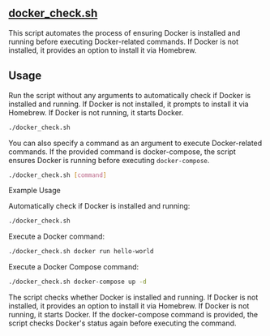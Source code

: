 ## [docker_check.sh](../../docker_check.sh)

This script automates the process of ensuring Docker is installed and running before executing Docker-related commands. If Docker is not installed, it provides an option to install it via Homebrew.

## Usage

Run the script without any arguments to automatically check if Docker is installed and running. If Docker is not installed, it prompts to install it via Homebrew. If Docker is not running, it starts Docker.

```bash
./docker_check.sh
```

You can also specify a command as an argument to execute Docker-related commands. If the provided command is docker-compose, the script ensures Docker is running before executing `docker-compose`.

```bash
./docker_check.sh [command]
```

Example Usage

Automatically check if Docker is installed and running:

```bash
./docker_check.sh
```

Execute a Docker command:

```bash
./docker_check.sh docker run hello-world
```

Execute a Docker Compose command:

```bash
./docker_check.sh docker-compose up -d
```
The script checks whether Docker is installed and running. If Docker is not installed, it provides an option to install it via Homebrew. If Docker is not running, it starts Docker. If the docker-compose command is provided, the script checks Docker's status again before executing the command.

